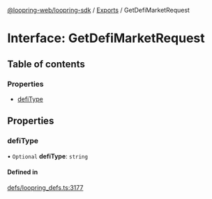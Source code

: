 [@loopring-web/loopring-sdk](../README.md) / [Exports](../modules.md) / GetDefiMarketRequest

# Interface: GetDefiMarketRequest

## Table of contents

### Properties

- [defiType](GetDefiMarketRequest.md#defitype)

## Properties

### defiType

• `Optional` **defiType**: `string`

#### Defined in

[defs/loopring_defs.ts:3177](https://github.com/Loopring/loopring_sdk/blob/81e0b16/src/defs/loopring_defs.ts#L3177)
